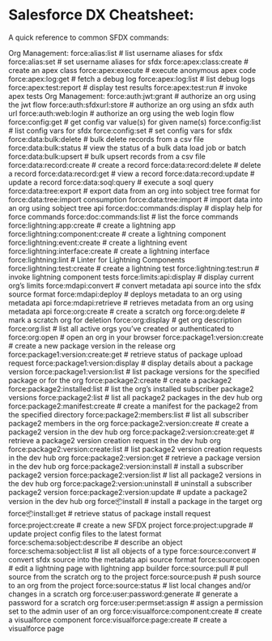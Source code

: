 # Salesforce DX Cheatsheet:

A quick reference to common SFDX commands:

Org Management:
  force:alias:list                   # list username aliases for sfdx
  force:alias:set                    # set username aliases for sfdx
  force:apex:class:create            # create an apex class
  force:apex:execute                 # execute anonymous apex code
  force:apex:log:get                 # fetch a debug log
  force:apex:log:list                # list debug logs
  force:apex:test:report             # display test results
  force:apex:test:run                # invoke apex tests
Org Management:
  force:auth:jwt:grant               # authorize an org using the jwt flow
  force:auth:sfdxurl:store           # authorize an org using an sfdx auth url
  force:auth:web:login               # authorize an org using the web login flow
  force:config:get                   # get config var value(s) for given name(s)
  force:config:list                  # list config vars for sfdx
  force:config:set                   # set config vars for sfdx
  force:data:bulk:delete             # bulk delete records from a csv file
  force:data:bulk:status             # view the status of a bulk data load job or batch
  force:data:bulk:upsert             # bulk upsert records from a csv file
  force:data:record:create           # create a record
  force:data:record:delete           # delete a record
  force:data:record:get              # view a record
  force:data:record:update           # update a record
  force:data:soql:query              # execute a soql query
  force:data:tree:export             # export data from an org into sobject tree format for force:data:tree:import consumption
  force:data:tree:import             # import data into an org using sobject tree api
  force:doc:commands:display         # display help for force commands
  force:doc:commands:list            # list the force commands
  force:lightning:app:create         # create a lightning app
  force:lightning:component:create   # create a lightning component
  force:lightning:event:create       # create a lightning event
  force:lightning:interface:create   # create a lightning interface
  force:lightning:lint               # Linter for Lightning Components
  force:lightning:test:create        # create a lightning test
  force:lightning:test:run           # invoke lightning component tests
  force:limits:api:display           # display current org’s limits
  force:mdapi:convert                # convert metadata api source into the sfdx source format
  force:mdapi:deploy                 # deploys metadata to an org using metadata api
  force:mdapi:retrieve               # retrieves metadata from an org using metadata api
  force:org:create                   # create a scratch org
  force:org:delete                   # mark a scratch org for deletion
  force:org:display                  # get org description
  force:org:list                     # list all active orgs you’ve created or authenticated to
  force:org:open                     # open an org in your browser
  force:package1:version:create      # create a new package version in the release org
  force:package1:version:create:get  # retrieve status of package upload request
  force:package1:version:display     # display details about a package version
  force:package1:version:list        # list package versions for the specified package or for the org
  force:package2:create              # create a package2
  force:package2:installed:list      # list the org’s installed subscriber package2 versions
  force:package2:list                # list all package2 packages in the dev hub org
  force:package2:manifest:create     # create a manifest for the package2 from the specified directory
  force:package2:members:list        # list all subscriber package2 members in the org
  force:package2:version:create      # create a package2 version in the dev hub org
  force:package2:version:create:get  # retrieve a package2 version creation request in the dev hub org
  force:package2:version:create:list # list package2 version creation requests in the dev hub org
  force:package2:version:get         # retrieve a package version in the dev hub org
  force:package2:version:install     # install a subscriber package2 version
  force:package2:version:list        # list all package2 versions in the dev hub org
  force:package2:version:uninstall   # uninstall a subscriber package2 version
  force:package2:version:update      # update a package2 version in the dev hub org
  force:package:install              # install a package in the target org
  force:package:install:get          # retrieve status of package install request
  force:project:create               # create a new SFDX project
  force:project:upgrade              # update project config files to the latest format
  force:schema:sobject:describe      # describe an object
  force:schema:sobject:list          # list all objects of a type
  force:source:convert               # convert sfdx source into the metadata api source format
  force:source:open                  # edit a lightning page with lightning app builder
  force:source:pull                  # pull source from the scratch org to the project
  force:source:push                  # push source to an org from the project
  force:source:status                # list local changes and/or changes in a scratch org
  force:user:password:generate       # generate a password for a scratch org
  force:user:permset:assign          # assign a permission set to the admin user of an org
  force:visualforce:component:create # create a visualforce component
  force:visualforce:page:create      # create a visualforce page

